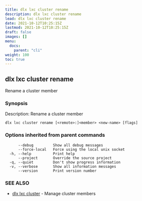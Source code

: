 ```yaml
---
title: dlx lxc cluster rename
description: dlx lxc cluster rename
lead: dlx lxc cluster rename
date: 2021-10-12T10:25:15Z
lastmod: 2021-10-12T10:25:15Z
draft: false
images: []
menu:
  docs:
    parent: "cli"
weight: 100
toc: true
---
```

## dlx lxc cluster rename

Rename a cluster member

### Synopsis

Description:
  Rename a cluster member



```
dlx lxc cluster rename [<remote>:]<member> <new-name> [flags]
```

### Options inherited from parent commands

```
      --debug         Show all debug messages
      --force-local   Force using the local unix socket
  -h, --help          Print help
      --project       Override the source project
  -q, --quiet         Don't show progress information
  -v, --verbose       Show all information messages
      --version       Print version number
```

### SEE ALSO

* [dlx lxc cluster](/docs/cmd/dlx_lxc_cluster)	 - Manage cluster members

